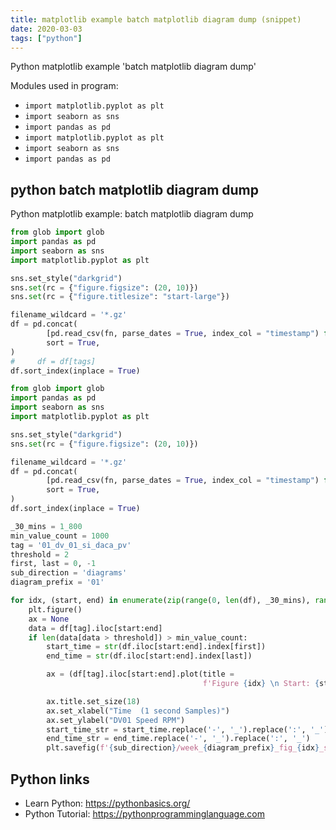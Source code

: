 ```yaml
---
title: matplotlib example batch matplotlib diagram dump (snippet)
date: 2020-03-03
tags: ["python"]
---
```

Python matplotlib example 'batch matplotlib diagram dump'


Modules used in program: 
* `import matplotlib.pyplot as plt`
* `import seaborn as sns`
* `import pandas as pd`
* `import matplotlib.pyplot as plt`
* `import seaborn as sns`
* `import pandas as pd`

## python batch matplotlib diagram dump

Python matplotlib example: batch matplotlib diagram dump

```python
from glob import glob
import pandas as pd
import seaborn as sns
import matplotlib.pyplot as plt

sns.set_style("darkgrid")
sns.set(rc = {"figure.figsize": (20, 10)})
sns.set(rc = {"figure.titlesize": "start-large"})

filename_wildcard = '*.gz'
df = pd.concat(
        [pd.read_csv(fn, parse_dates = True, index_col = "timestamp") for fn in glob(filename_wildcard)],
        sort = True,
)
#     df = df[tags]
df.sort_index(inplace = True)

from glob import glob
import pandas as pd
import seaborn as sns
import matplotlib.pyplot as plt

sns.set_style("darkgrid")
sns.set(rc = {"figure.figsize": (20, 10)})

filename_wildcard = '*.gz'
df = pd.concat(
        [pd.read_csv(fn, parse_dates = True, index_col = "timestamp") for fn in glob(filename_wildcard)],
        sort = True,
)
df.sort_index(inplace = True)

_30_mins = 1_800
min_value_count = 1000
tag = '01_dv_01_si_daca_pv'
threshold = 2
first, last = 0, -1
sub_direction = 'diagrams'
diagram_prefix = '01'

for idx, (start, end) in enumerate(zip(range(0, len(df), _30_mins), range(_30_mins, len(df), _30_mins))):
    plt.figure()
    ax = None
    data = df[tag].iloc[start:end]
    if len(data[data > threshold]) > min_value_count:
        start_time = str(df.iloc[start:end].index[first])
        end_time = str(df.iloc[start:end].index[last])

        ax = (df[tag].iloc[start:end].plot(title =
                                           f'Figure {idx} \n Start: {start_time} \n End: {end_time}'))

        ax.title.set_size(18)
        ax.set_xlabel("Time  (1 second Samples)")
        ax.set_ylabel("DV01 Speed RPM")
        start_time_str = start_time.replace('-', '_').replace(':', '_')
        end_time_str = end_time.replace('-', '_').replace(':', '_')
        plt.savefig(f'{sub_direction}/week_{diagram_prefix}_fig_{idx}_start_{start_time_str}_end_{end_time_str}.png')

```

## Python links

- Learn Python: https://pythonbasics.org/
- Python Tutorial: https://pythonprogramminglanguage.com
